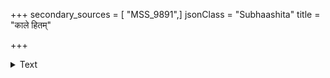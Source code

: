 +++
secondary_sources = [ "MSS_9891",]
jsonClass = "Subhaashita"
title = "काले हितम्"

+++

<details><summary>Text</summary>

काले हितं मितं ब्रूयाद् अविसंवादि पेशलम्।  
पूर्वाभिभाषी सुमुखः सुशीलः करुणो मृदुः॥
</details>
